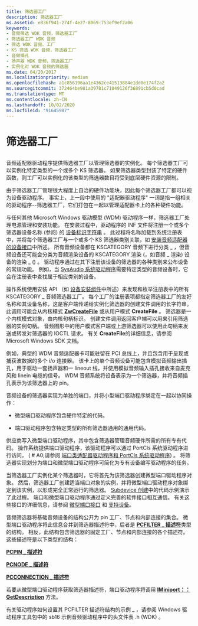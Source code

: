 ```yaml
---
title: 筛选器工厂
description: 筛选器工厂
ms.assetid: e836f941-274f-4e27-8069-753ef9ef2a06
keywords:
- 音频筛选 WDK 音频，筛选器工厂
- 筛选器工厂 WDK 音频
- 筛选 WDK 音频、工厂
- KS 筛选 WDK 音频，筛选器工厂
- 音频插孔
- 扬声器 WDK 音频，筛选器工厂
- 实例化对 WDK 音频的筛选器
ms.date: 04/20/2017
ms.localizationpriority: medium
ms.openlocfilehash: a1c856196aa1e4362ce41513884e1dd0e174f2a2
ms.sourcegitcommit: 372464be981a39781c71049126f36891cb5d0cad
ms.translationtype: MT
ms.contentlocale: zh-CN
ms.lasthandoff: 10/02/2020
ms.locfileid: "91645987"
---
```

# <a name="filter-factories"></a>筛选器工厂


## <span id="filter_factories"></span><span id="FILTER_FACTORIES"></span>


音频适配器驱动程序提供筛选器工厂以管理筛选器的实例化。 每个筛选器工厂可以实例化特定类型的一个或多个 KS 筛选器。 如果筛选器类型封装了特定的硬件函数，则工厂可以实例化的该类型的筛选器数目将受到底层硬件资源的限制。

由于筛选器工厂管理很大程度上自治的硬件功能块，因此每个筛选器工厂都可以视为设备驱动程序。 事实上，上一段中使用的 "适配器驱动程序" 一词是指一组相关的驱动程序--筛选器工厂，它们打包在一起以管理适配器卡上的各种硬件功能。

与任何其他 Microsoft Windows 驱动模型 (WDM) 驱动程序一样，筛选器工厂处理电源管理和安装功能。 在安装过程中，驱动程序的 INF 文件将注册一个或多个筛选器设备名称 (参阅) 的 [设备标识字符串](../install/device-identification-strings.md) 。 此过程将名称加载到系统注册表中，并将每个筛选器工厂与一个或多个 KS 筛选器类别关联，如 [安装音频适配器的设备接口](installing-device-interfaces-for-an-audio-adapter.md)中所述。 所有音频设备都在 KSCATEGORY 音频下进行分类 \_ ，但音频设备还可能会分类为音频渲染设备的 KSCATEGORY 渲染 (，如音频 \_ 渲染) 设备的渲染 \_ () 。 驱动程序通过在其下注册该设备的筛选器的各种类别来公布设备的常规功能。 例如，当 [SysAudio 系统驱动程序](kernel-mode-wdm-audio-components.md#sysaudio_system_driver)需要特定类型的音频设备时，它会在注册表中查找属于相应类别的设备。

操作系统使用安装 API （如 [设备安装组件](../install/system-provided-device-installation-components.md)中所述）来发现和枚举注册表中的所有 KSCATEGORY \_ 音频筛选器工厂。 每个工厂的注册表项都指定筛选器工厂的友好名称和其设备名称，这是客户端传递给实例化筛选器的创建文件调用的长字符串。 此调用可能会从内核模式 [**ZwCreateFile**](/windows-hardware/drivers/ddi/ntifs/nf-ntifs-ntcreatefile) 或从用户模式 **CreateFile** 。 筛选器是一个内核模式对象，由内核句柄标识。 创建文件调用返回客户端可以用来引用筛选器的实例句柄。 音频图形中的用户模式客户端或上游筛选器可以使用此句柄来发送或转发对筛选器的 IOCTL 请求。 有关 **CreateFile**的详细信息，请参阅 Microsoft Windows SDK 文档。

例如，典型的 WDM 音频适配器卡可能驻留在 PCI 总线上，并且包含用于呈现或捕获波数据的多个 i/o 连接器。 该卡上的单个音频设备可能包含模拟音频输出插孔，用于驱动一套扬声器和一 lineout 线，并使用模拟音频输入插孔接收来自麦克风和 linein 电缆的信号。 WDM 音频系统将设备表示为一个筛选器，并将音频插孔表示为该筛选器上的 pin。

音频设备的筛选器实现为单独的端口，并将小型端口驱动程序绑定在一起以协同操作：

-   微型端口驱动程序包含硬件特定的代码。

-   端口驱动程序包含特定类型的所有筛选器通用的通用代码。

供应商写入微型端口驱动程序，其中包含筛选器管理音频硬件所需的所有专有代码。 操作系统提供端口驱动程序，该驱动程序可以通过 PortCls 系统驱动程序进行访问， ( # A0;请参阅 [端口类适配器驱动程序和 PortCls 系统驱动程序](kernel-mode-wdm-audio-components.md#port_class_adapter_driver_and_portcls_system_driver)) 。 将筛选器实现划分为端口和微型端口驱动程序可简化为专有设备编写驱动程序的任务。

当筛选器工厂实例化某个筛选器时，它将首先为该筛选器创建微型端口驱动程序对象。 然后，筛选器工厂创建适当端口对象的实例，并将微型端口驱动程序对象绑定到该实例，以形成完全正常运行的筛选器。 [Subdevice 创建](subdevice-creation.md)中的代码示例演示了此过程。 端口和微型端口驱动程序通过定义完善的软件接口相互通信。 有关这些接口的详细信息，请参阅 [微型端口接口](miniport-interfaces.md) 和 [支持设备](supporting-a-device.md)。

音频筛选器将基础音频设备的结构公开为 pin 工厂、节点和内部连接的集合。 微型端口驱动程序将此信息合并到筛选器描述符中，后者是 [**PCFILTER \_ 描述符**](/windows-hardware/drivers/ddi/portcls/ns-portcls-pcfilter_descriptor)类型的结构。 相反，此结构包含筛选器的固定工厂、节点和内部连接的各个描述符。 这些描述符是以下类型的结构：

[**PCPIN \_ 描述符**](/windows-hardware/drivers/ddi/portcls/ns-portcls-pcpin_descriptor)

[**PCNODE \_ 描述符**](/windows-hardware/drivers/ddi/portcls/ns-portcls-pcnode_descriptor)

[**PCCONNECTION \_ 描述符**](/windows-hardware/drivers/ddi/portcls/ns-portcls-_pcconnection_descriptor)

若要从微型端口驱动程序获取筛选器描述符，端口驱动程序将调用 [**IMiniport：： GetDescription**](/windows-hardware/drivers/ddi/portcls/nf-portcls-iminiport-getdescription) 方法。

有关驱动程序如何设置其 PCFILTER 描述符结构的示例 \_ ，请参阅 Windows 驱动程序工具包中的 sb16 示例音频驱动程序中的头文件表 .h (WDK) 。

 

